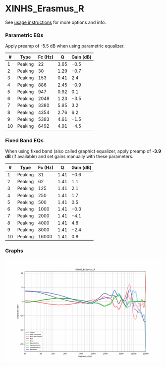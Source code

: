 # XINHS_Erasmus_R
See [usage instructions](https://github.com/jaakkopasanen/AutoEq#usage) for more options and info.

### Parametric EQs
Apply preamp of -5.5 dB when using parametric equalizer.

|   # | Type    |   Fc (Hz) |    Q |   Gain (dB) |
|-----|---------|-----------|------|-------------|
|   1 | Peaking |        22 | 3.65 |        -0.5 |
|   2 | Peaking |        30 | 1.29 |        -0.7 |
|   3 | Peaking |       153 | 0.41 |         2.4 |
|   4 | Peaking |       886 | 2.45 |        -0.9 |
|   5 | Peaking |       947 | 0.92 |         0.1 |
|   6 | Peaking |      2048 | 1.23 |        -3.5 |
|   7 | Peaking |      3380 | 5.95 |         3.2 |
|   8 | Peaking |      4354 | 2.76 |         6.2 |
|   9 | Peaking |      5393 | 4.61 |        -1.5 |
|  10 | Peaking |      6492 | 4.91 |        -4.5 |

### Fixed Band EQs
When using fixed band (also called graphic) equalizer, apply preamp of **-3.9 dB** (if available) and set gains manually with these parameters.

|   # | Type    |   Fc (Hz) |    Q |   Gain (dB) |
|-----|---------|-----------|------|-------------|
|   1 | Peaking |        31 | 1.41 |        -0.6 |
|   2 | Peaking |        62 | 1.41 |         1.1 |
|   3 | Peaking |       125 | 1.41 |         2.1 |
|   4 | Peaking |       250 | 1.41 |         1.7 |
|   5 | Peaking |       500 | 1.41 |         0.5 |
|   6 | Peaking |      1000 | 1.41 |        -0.3 |
|   7 | Peaking |      2000 | 1.41 |        -4.1 |
|   8 | Peaking |      4000 | 1.41 |         4.8 |
|   9 | Peaking |      8000 | 1.41 |        -2.4 |
|  10 | Peaking |     16000 | 1.41 |         0.8 |

### Graphs
![](./XINHS_Erasmus_R.png)
